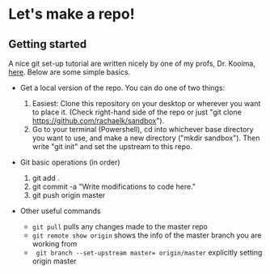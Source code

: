 # Let's make a repo!

## Getting started
A nice git set-up tutorial are written nicely by one of my profs, Dr. Kooima, [here](http://csc.lsu.edu/~kooima/courses/csc4356/git.html). Below are some simple basics.
 * Get a local version of the repo. You can do one of two things: 
    1. Easiest: Clone this repository on your desktop or wherever you want to place it. (Check right-hand side of the repo or just "git clone https://github.com/rachaelk/sandbox").
    2. Go to your terminal (Powershell), cd into whichever base directory you want to use, and make a new directory ("mkdir sandbox"). Then write "git init" and set the upstream to this repo.
  
 * Git basic operations (in order)
    1. git add .
    2. git commit -a "Write modifications to code here."
    3. git push origin master

* Other useful commands
    - ``` git pull ``` pulls any changes made to the master repo
    - ``` git remote show origin ``` shows the info of the master branch you are working from
    - ``` git branch --set-upstream master= origin/master``` explicitly setting origin master
